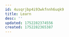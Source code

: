 ```yaml
---
id: 4usqrjbp4i93wkfnnh6uqk9
title: Learn
desc: ''
updated: 1752282374556
created: 1752282365387
---
```



